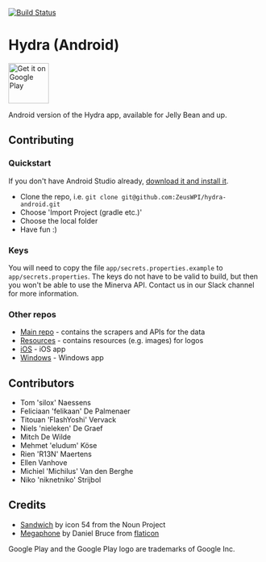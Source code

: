 [![Build Status](https://travis-ci.org/ZeusWPI/hydra-android.svg?branch=development)](https://travis-ci.org/ZeusWPI/hydra-android)

# Hydra (Android)

<a href='https://play.google.com/store/apps/details?id=be.ugent.zeus.hydra&utm_source=global_co&utm_medium=prtnr&utm_content=Mar2515&utm_campaign=PartBadge&pcampaignid=MKT-Other-global-all-co-prtnr-py-PartBadge-Mar2515-1'><img alt='Get it on Google Play' src='https://play.google.com/intl/en_us/badges/images/generic/en_badge_web_generic.png' height="80px"/></a>

Android version of the Hydra app, available for Jelly Bean and up.

## Contributing

### Quickstart
If you don't have Android Studio already, [download it and install it](https://developer.android.com/studio/index.html).

* Clone the repo, i.e. `git clone git@github.com:ZeusWPI/hydra-android.git`
* Choose 'Import Project (gradle etc.)'
* Choose the local folder
* Have fun :)

### Keys
You will need to copy the file `app/secrets.properties.example` to `app/secrets.properties`. 
The keys do not have to be valid to build, but then you won't be able to use the Minerva API.
Contact us in our Slack channel for more information.

### Other repos

* [Main repo](https://github.com/ZeusWPI/hydra) - contains the scrapers and APIs for the data
* [Resources](https://github.com/ZeusWPI/hydra-shared) - contains resources (e.g. images) for logos 
* [iOS](https://github.com/ZeusWPI/hydra-iOS) - iOS app
* [Windows](https://github.com/ZeusWPI/hydra-windows) - Windows app

## Contributors
* Tom 'silox' Naessens
* Feliciaan 'felikaan' De Palmenaer
* Titouan 'FlashYoshi' Vervack
* Niels 'nieleken' De Graef
* Mitch De Wilde
* Mehmet 'eludum' Köse
* Rien 'R13N' Maertens
* Ellen Vanhove
* Michiel 'Michilus' Van den Berghe
* Niko 'niknetniko' Strijbol


## Credits

 * [Sandwich](https://thenounproject.com/term/sandwich/222438/) by icon 54 from the Noun Project
 * [Megaphone](http://www.flaticon.com/free-icon/megaphone_3911) by Daniel Bruce from [flaticon](http://www.flaticon.com)
 
 Google Play and the Google Play logo are trademarks of Google Inc.
